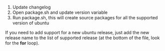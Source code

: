 1) Update changelog
2) Open package.sh and update version variable
3) Run package.sh, this will create source packages for all the supported
   version of ubuntu
   
If you need to add support for a new ubuntu release, just add the new release
name to the list of supported release (at the bottom of the file, look for 
the **for** loop).
